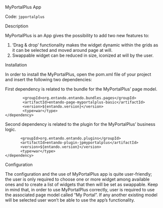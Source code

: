 MyPortalPlus App

Code: ```jpportalplus```

Description

MyPortalPlus is an App gives the possibility to add two new features to:

1. ‘Drag & drop’ functionality makes the widget dynamic within the grids as it can be selected and moved around page at will.
2. Swappable widget can be reduced in size, iconized at will by the user.

Installation

In order to install the MyPortalPlus, open the pom.xml file of your project and insert the following two dependencies:

First dependency is related to the bundle for the MyPortalPlus’ page model. 
```<dependency>
        <groupId>org.entando.entando.bundles.pages</groupId>
        <artifactId>entando-page-myportalplus-basic</artifactId>
        <version>${entando.version}</version>
        <type>war</type>
</dependency>
```

Second dependency is related to the plugin for the MyPortalPlus’ business logic.

``` <dependency>
       <groupId>org.entando.entando.plugins</groupId>
       <artifactId>entando-plugin-jpmyportalplus</artifactId>
       <version>${entando.version}</version>
       <type>war</type>
</dependency> 
```

Configuration

The configuration and the use of MyPortalPlus app is quite user-friendly;  the user is only required to choose one or more widget among available ones and to create a list of widgets that then will be set as swappable. 
Keep in mind that, in order to use MyPortalPlus correctly, user is required to use the associated page model called “My Portal”. If any another existing model will be selected user won’t be able to use the app’s functionality.
